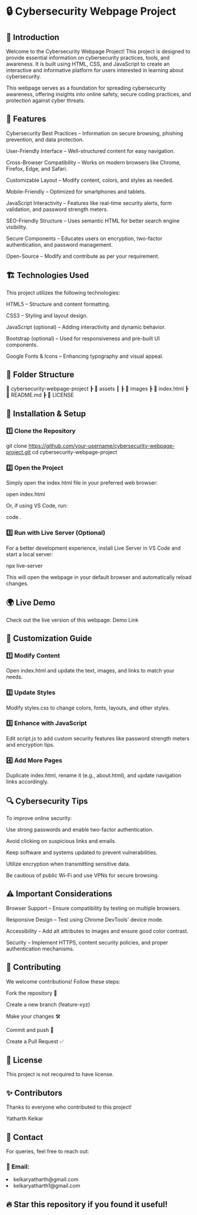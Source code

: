 <h1>🔒 Cybersecurity Webpage Project</h1>

<h2>🚀 Introduction</h2>

Welcome to the Cybersecurity Webpage Project! This project is designed to provide essential information on cybersecurity practices, tools, and awareness. It is built using HTML, CSS, and JavaScript to create an interactive and informative platform for users interested in learning about cybersecurity.

This webpage serves as a foundation for spreading cybersecurity awareness, offering insights into online safety, secure coding practices, and protection against cyber threats.

<h2>🎯 Features</h2>

Cybersecurity Best Practices – Information on secure browsing, phishing prevention, and data protection.

User-Friendly Interface – Well-structured content for easy navigation.

Cross-Browser Compatibility – Works on modern browsers like Chrome, Firefox, Edge, and Safari.

Customizable Layout – Modify content, colors, and styles as needed.

Mobile-Friendly – Optimized for smartphones and tablets.

JavaScript Interactivity – Features like real-time security alerts, form validation, and password strength meters.

SEO-Friendly Structure – Uses semantic HTML for better search engine visibility.

Secure Components – Educates users on encryption, two-factor authentication, and password management.

Open-Source – Modify and contribute as per your requirement.

<h2>🏗️ Technologies Used</h2>

This project utilizes the following technologies:

HTML5 – Structure and content formatting.

CSS3 – Styling and layout design.

JavaScript (optional) – Adding interactivity and dynamic behavior.

Bootstrap (optional) – Used for responsiveness and pre-built UI components.

Google Fonts & Icons – Enhancing typography and visual appeal.

<h2>📂 Folder Structure</h2>

📁 cybersecurity-webpage-project
 ┣ 📂 assets
 ┃ ┣ 📂 images
 ┣ 📜 index.html
 ┣ 📜 README.md
 ┣ 📜 LICENSE

<h2>📜 Installation & Setup</h2>

<h3>1️⃣ Clone the Repository</h3>

git clone https://github.com/your-username/cybersecurity-webpage-project.git
cd cybersecurity-webpage-project

<h3>2️⃣ Open the Project</h3>

Simply open the index.html file in your preferred web browser:

open index.html

Or, if using VS Code, run:

code .

<h3>3️⃣ Run with Live Server (Optional)</h3>

For a better development experience, install Live Server in VS Code and start a local server:

npx live-server

This will open the webpage in your default browser and automatically reload changes.

<h2>🌍 Live Demo</h2>

Check out the live version of this webpage: Demo Link

<h2>🎨 Customization Guide</h2>

<h3>1️⃣ Modify Content</h3>

Open index.html and update the text, images, and links to match your needs.

<h3>2️⃣ Update Styles</h3>

Modify styles.css to change colors, fonts, layouts, and other styles.

<h3>3️⃣ Enhance with JavaScript</h3>

Edit script.js to add custom security features like password strength meters and encryption tips.

<h3>4️⃣ Add More Pages</h3>

Duplicate index.html, rename it (e.g., about.html), and update navigation links accordingly.

<h2>🔍 Cybersecurity Tips</h2>

To improve online security:

Use strong passwords and enable two-factor authentication.

Avoid clicking on suspicious links and emails.

Keep software and systems updated to prevent vulnerabilities.

Utilize encryption when transmitting sensitive data.

Be cautious of public Wi-Fi and use VPNs for secure browsing.

<h2>⚠️ Important Considerations</h2>

Browser Support – Ensure compatibility by testing on multiple browsers.

Responsive Design – Test using Chrome DevTools' device mode.

Accessibility – Add alt attributes to images and ensure good color contrast.

Security – Implement HTTPS, content security policies, and proper authentication mechanisms.

<h2>🤝 Contributing</h2>

We welcome contributions! Follow these steps:

Fork the repository 📌

Create a new branch (feature-xyz)

Make your changes 🛠

Commit and push 🚀

Create a Pull Request ✅

<h2>📜 License</h2>

This project is not recquired to have license.

<h2>✨ Contributors</h2>

Thanks to everyone who contributed to this project!

Yatharth Kelkar

<h2>📧 Contact</h2>

For queries, feel free to reach out:

<h3>📧 Email:</h3>
<li>kelkaryatharth@gmail.com</li>
<li>kelkaryatharth1@gmail.com</li>
<h2>🔥 Star this repository if you found it useful!</h2>

